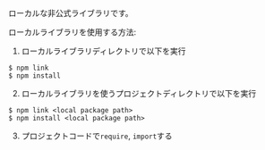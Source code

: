 ローカルな非公式ライブラリです。

ローカルライブラリを使用する方法:

1. ローカルライブラリディレクトリで以下を実行

```shell
$ npm link
$ npm install
```

2. ローカルライブラリを使うプロジェクトディレクトリで以下を実行

```shell
$ npm link <local package path>
$ npm install <local package path>
```

3. プロジェクトコードで`require`, `import`する